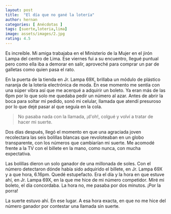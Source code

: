 ```yaml
---
layout: post
title:  "El día que no gané la lotería"
author: hernan
categories: [ Anécdotas ]
tags: [suerte,loteria,lima]
image: assets/images/2.jpg
rating: 4.5
---
```


Es increíble. Mi amiga trabajaba en el Ministerio de la Mujer en el jirón Lampa del centro de Lima. Ese viernes fui a su encuentro, llegué puntual pero como ella iba a demorar en salir, aproveché para comprar un par de galletas como quien pasa el rato.

En la puerta de la tienda en Jr. Lampa 69X, brillaba un módulo de plástico naranja de la lotería electrónica de moda. En ese momento me sentía con una súper vibra así que me acerqué a adquirir un boleto. Ya eran más de las 6pm por lo que solo me quedaba pedir un número al azar. Antes de abrir la boca para soltar mi pedido, sonó mi celular, llamada que atendí presuroso por lo que dejé pasar al que seguía en la cola.

> No pasaba nada con la llamada, ¡d'oh!, colgué y volví a tratar de hacer mi suerte.

Dos días después, llegó el momento en que una agraciada joven recolectara las seis bolillas blancas que revoloteaban en un globo transparente, con los números que cambiarían mi suerte. Me acomodé frente a la TV con el billete en la mano, como nunca, con mucha expectativa.

Las bolillas dieron un solo ganador de una millonada de soles. Con el número detectaron dónde había sido adquirido el billete, en Jr. Lampa 69X y a que hora, 6.16pm. Quedé estupefacto. Era el día y la hora en que estuve ahí, en Jr. Lampa 69X, en la que me hice de mi número competidor. Miré mi boleto, el día concordaba. La hora no, me pasaba por dos minutos. ¡Por la porra!

La suerte estuvo ahí. En ese lugar. A esa hora exacta, en que no me hice del número ganador por contestar una llamada sin suerte.
